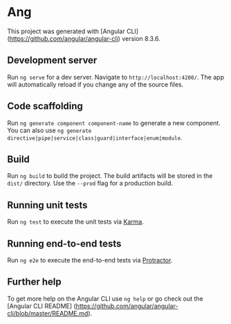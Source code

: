 # Ang

This project was generated with [Angular CLI]
(https://github.com/angular/angular-cli) 
version 8.3.6.


## Development server

Run `ng serve` for a dev server. 
Navigate to `http://localhost:4200/`. 
The app will automatically reload if you change any of the source files.


## Code scaffolding

Run `ng generate component component-name` to generate a new component. 
You can also use `ng generate directive|pipe|service|class|guard|interface|enum|module`.


## Build

Run `ng build` to build the project. 
The build artifacts will be stored in the `dist/` directory. 
Use the `--prod` flag for a production build.


## Running unit tests

Run `ng test` to execute the unit tests via [Karma](https://karma-runner.github.io).


## Running end-to-end tests

Run `ng e2e` to execute the end-to-end tests via [Protractor](http://www.protractortest.org/).


## Further help

To get more help on the Angular CLI use `ng help` or go check out the [Angular CLI README]
(https://github.com/angular/angular-cli/blob/master/README.md).
